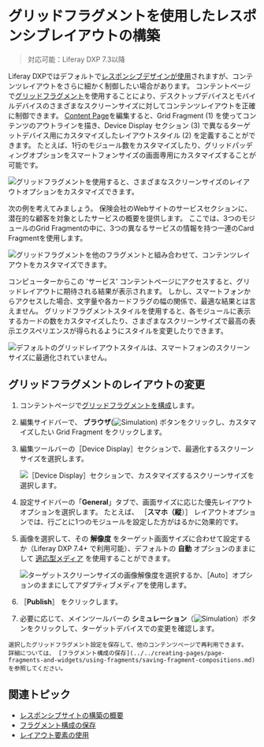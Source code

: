 # グリッドフラグメントを使用したレスポンシブレイアウトの構築
<!--TASK: Reconsider article.-->
> 対応可能：Liferay DXP 7.3以降

Liferay DXPではデフォルトで[レスポンシブデザインが使用](./building-a-responsive-site.md)されますが、コンテンツレイアウトをさらに細かく制御したい場合があります。 コンテントページで[グリッドフラグメント](../../creating-pages/page-fragments-and-widgets/using-fragments/using-layout-elements.md)を使用することにより、デスクトップデバイスとモバイルデバイスのさまざまなスクリーンサイズに対してコンテンツレイアウトを正確に制御できます。 [Content Page](../../creating-pages/using-content-pages/adding-elements-to-content-pages.md)を編集すると、Grid Fragment (1) を使ってコンテンツのアウトラインを描き、Device Display セクション (3) で異なるターゲットデバイス用にカスタマイズしたレイアウトスタイル (2) を定義することができます。 たとえば、1行のモジュール数をカスタマイズしたり、グリッドパッディングオプションをスマートフォンサイズの画面専用にカスタマイズすることが可能です。

![グリッドフラグメントを使用すると、さまざまなスクリーンサイズのレイアウトオプションをカスタマイズできます。](./building-responsive-layouts-with-the-grid-fragment/images/04.png)

次の例を考えてみましょう。 保険会社のWebサイトのサービスセクションに、潜在的な顧客を対象としたサービスの概要を提供します。 ここでは、3つのモジュールのGrid Fragmentの中に、3つの異なるサービスの情報を持つ一連のCard Fragmentを使用します。

![グリッドフラグメントを他のフラグメントと組み合わせて、コンテンツレイアウトをカスタマイズできます。](./building-responsive-layouts-with-the-grid-fragment/images/01.png)

コンピューターからこの 'サービス' コンテントページにアクセスすると、グリッドレイアウトに期待される結果が表示されます。 しかし、スマートフォンからアクセスした場合、文字量や各カードフラグの幅の関係で、最適な結果とは言えません。 グリッドフラグメントスタイルを使用すると、各モジュールに表示するカードの数をカスタマイズしたり、さまざまなスクリーンサイズで最高の表示エクスペリエンスが得られるようにスタイルを変更したりできます。

![デフォルトのグリッドレイアウトスタイルは、スマートフォンのスクリーンサイズに最適化されていません。](./building-responsive-layouts-with-the-grid-fragment/images/02.png)

## グリッドフラグメントのレイアウトの変更

1. コンテントページで[グリッドフラグメントを構成](../../creating-pages/page-fragments-and-widgets/using-fragments/using-layout-elements.md)します。
1. 編集サイドバーで、 **ブラウザ**(![Simulation](../../../images/icon-hierarchy.png)) ボタンをクリックし、カスタマイズしたい Grid Fragment をクリックします。
1. 編集ツールバーの［Device Display］セクションで、最適化するスクリーンサイズを選択します。

    ![［Device Display］セクションで、カスタマイズするスクリーンサイズを選択します。](./building-responsive-layouts-with-the-grid-fragment/images/06.png)

1. 設定サイドバーの「**General**」タブで、画面サイズに応じた優先レイアウトオプションを選択します。 たとえば、 ［**スマホ（縦**）］ レイアウトオプションでは、行ごとに1つのモジュールを設定した方がはるかに効果的です。
1. 画像を選択して、その **解像度** をターゲット画面サイズに合わせて設定するか（Liferay DXP 7.4+ で利用可能）、デフォルトの **自動** オプションのままにして [適応型メディア](../../../content-authoring-and-management/documents-and-media/publishing-and-sharing/serving-device-and-screen-optimized-media/how-adaptive-media-works.md) を使用することができます。

    ![ターゲットスクリーンサイズの画像解像度を選択するか、［Auto］オプションのままにしてアダプティブメディアを使用します。](./building-responsive-layouts-with-the-grid-fragment/images/05.png)

1. ［**Publish**］ をクリックします。
1. 必要に応じて、メインツールバーの **シミュレーション**（![Simulation](../../../images/icon-simulation.png)）ボタンをクリックして、ターゲットデバイスでの変更を確認します。

```{tip}
選択したグリッドフラグメント設定を保存して、他のコンテンツページで再利用できます。 詳細については、 [フラグメント構成の保存](../../creating-pages/page-fragments-and-widgets/using-fragments/saving-fragment-compositions.md) を参照してください。
```

## 関連トピック

- [レスポンシブサイトの構築の概要](./building-a-responsive-site.md)
- [フラグメント構成の保存](../../creating-pages/page-fragments-and-widgets/using-fragments/saving-fragment-compositions.md)
- [レイアウト要素の使用](../../creating-pages/page-fragments-and-widgets/using-fragments/using-layout-elements.md)
